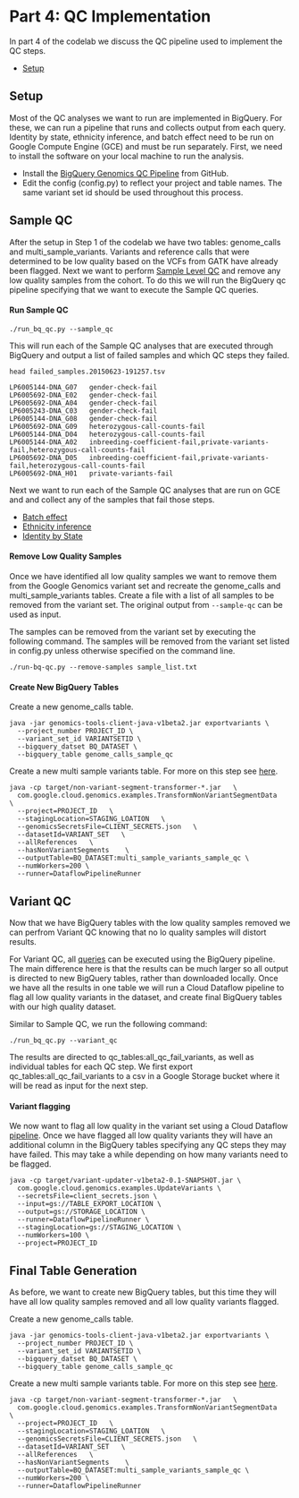# Part 4: QC Implementation

In part 4 of the codelab we discuss the QC pipeline used to implement the QC steps.  

* [Setup](#setup)

## Setup

Most of the QC analyses we want to run are implemented in BigQuery.  For these, we can run a pipeline that runs and collects output from each query.  Identity by state, ethnicity inference, and batch effect need to be run on Google Compute Engine (GCE) and must be run separately.  First, we need to install the software on your local machine to run the analysis.

* Install the [BigQuery Genomics QC Pipeline](https://github.com/StanfordBioinformatics/bigquery-genomics-qc) from GitHub.
* Edit the config (config.py) to reflect your project and table names.  The same variant set id should be used throughout this process.

## Sample QC

After the setup in Step 1 of the codelab we have two tables: genome_calls and multi_sample_variants.  Variants and reference calls that were determined to be low quality based on the VCFs from GATK have already been flagged.  Next we want to perform [Sample Level QC](./Sample-Level-QC.md) and remove any low quality samples from the cohort.  To do this we will run the BigQuery qc pipeline specifying that we want to execute the Sample QC queries.  

#### Run Sample QC

```
./run_bq_qc.py --sample_qc
```

This will run each of the Sample QC analyses that are executed through BigQuery and output a list of failed samples and which QC steps they failed.  

```
head failed_samples.20150623-191257.tsv

LP6005144-DNA_G07   gender-check-fail
LP6005692-DNA_E02	gender-check-fail
LP6005692-DNA_A04	gender-check-fail
LP6005243-DNA_C03	gender-check-fail
LP6005144-DNA_G08	gender-check-fail
LP6005692-DNA_G09	heterozygous-call-counts-fail
LP6005144-DNA_D04	heterozygous-call-counts-fail
LP6005144-DNA_A02	inbreeding-coefficient-fail,private-variants-fail,heterozygous-call-counts-fail
LP6005692-DNA_D05	inbreeding-coefficient-fail,private-variants-fail,heterozygous-call-counts-fail
LP6005692-DNA_H01	private-variants-fail
```

Next we want to run each of the Sample QC analyses that are run on GCE and and collect any of the samples that fail those steps.  

* [Batch effect](./Sample-Level-QC.md/#batch-effect)
* [Ethnicity inference](./Sample-Level-QC.md/#ethnicity-inference)
* [Identity by State](./Sample-Level-QC.md/#genome-similarity)

#### Remove Low Quality Samples

Once we have identified all low quality samples we want to remove them from the Google Genomics variant set and recreate the genome_calls and multi_sample_variants tables.  Create a file with a list of all samples to be removed from the variant set.  The original output from `--sample-qc` can be used as input. 

The samples can be removed from the variant set by executing the following command. The samples will be removed from the variant set listed in config.py unless otherwise specified on the command line.

```
./run-bq-qc.py --remove-samples sample_list.txt
```

#### Create New BigQuery Tables

Create a new genome_calls table.

```
java -jar genomics-tools-client-java-v1beta2.jar exportvariants \
  --project_number PROJECT_ID \
  --variant_set_id VARIANTSETID \
  --bigquery_datset BQ_DATASET \
  --bigquery_table genome_calls_sample_qc
```

Create a new multi sample variants table.  For more on this step see [here](./BigQuery-Setup.md#multi-sample-variants-table).

```
java -cp target/non-variant-segment-transformer-*.jar   \
  com.google.cloud.genomics.examples.TransformNonVariantSegmentData   \
  --project=PROJECT_ID   \
  --stagingLocation=STAGING_LOATION   \
  --genomicsSecretsFile=CLIENT_SECRETS.json   \
  --datasetId=VARIANT_SET   \
  --allReferences   \
  --hasNonVariantSegments    \
  --outputTable=BQ_DATASET:multi_sample_variants_sample_qc \
  --numWorkers=200 \
  --runner=DataflowPipelineRunner
```

## Variant QC

Now that we have BigQuery tables with the low quality samples removed we can perfrom Variant QC knowing that no lo quality samples will distort results.  

For Variant QC, all [queries](./Variant-Level-QC.md) can be executed using the BigQuery pipeline.  The main difference here is that the results can be much larger so all output is directed to new BigQuery tables, rather than downloaded locally.  Once we have all the results in one table we will run a Cloud Dataflow pipeline to flag all low quality variants in the dataset, and create final BigQuery tables with our high quality dataset.


Similar to Sample QC, we run the following command:

```
./run_bq_qc.py --variant_qc
```

The results are directed to qc_tables:all_qc_fail_variants, as well as individual tables for each QC step.    We first export qc_tables:all_qc_fail_variants to a csv in a Google Storage bucket where it will be read as input for the next step.  

#### Variant flagging

We now want to flag all low quality in the variant set using a Cloud Dataflow [pipeline](https://github.com/StanfordBioinformatics/codelabs/tree/master/Java/PlatinumGenomes-variant-update).  Once we have flagged all low quality variants they will have an additional column in the BigQuery tables specifying any QC steps they may have failed.  This may take a while depending on how many variants need to be flagged.

```
java -cp target/variant-updater-v1beta2-0.1-SNAPSHOT.jar \
  com.google.cloud.genomics.examples.UpdateVariants \
  --secretsFile=client_secrets.json \
  --input=gs://TABLE_EXPORT_LOCATION \
  --output=gs://STORAGE_LOCATION \
  --runner=DataflowPipelineRunner \
  --stagingLocation=gs://STAGING_LOCATION \
  --numWorkers=100 \
  --project=PROJECT_ID
```

## Final Table Generation

As before, we want to create new BigQuery tables, but this time they will have all low quality samples removed and all low quality variants flagged. 

Create a new genome_calls table.

```
java -jar genomics-tools-client-java-v1beta2.jar exportvariants \
  --project_number PROJECT_ID \
  --variant_set_id VARIANTSETID \
  --bigquery_datset BQ_DATASET \
  --bigquery_table genome_calls_sample_qc
```

Create a new multi sample variants table.  For more on this step see [here](./BigQuery-Setup.md#multi-sample-variants-table).

```
java -cp target/non-variant-segment-transformer-*.jar   \
  com.google.cloud.genomics.examples.TransformNonVariantSegmentData   \
  --project=PROJECT_ID   \
  --stagingLocation=STAGING_LOATION   \
  --genomicsSecretsFile=CLIENT_SECRETS.json   \
  --datasetId=VARIANT_SET   \
  --allReferences   \
  --hasNonVariantSegments    \
  --outputTable=BQ_DATASET:multi_sample_variants_sample_qc \
  --numWorkers=200 \
  --runner=DataflowPipelineRunner
```
